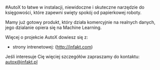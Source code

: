 
#AutoX to łatwe w instalacji, niewidoczne i skuteczne narzędzie do księgowości, które zapewni swięty spokój od papierkowej roboty.

Mamy już gotowy produkt, który działa komercyjnie na realnych danych, jego dzialanie opiera się na Machine Learning.

Więcej o projekcie AutoX dowiesz się z:

* strony intrenetowej: (http://infakt.com)

Jeśli interesuje Cię więciej szczegółów zapraszamy do kontaktu: autox@infakt.pl
